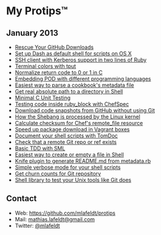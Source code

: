 # My Protips™

## January 2013

* [Rescue Your GitHub Downloads](https://github.com/mlafeldt/protips/blob/master/001-rescue_your_github_downloads.md)
* [Set up Dash as default shell for scripts on OS X](https://github.com/mlafeldt/protips/blob/master/002-dash_osx.md)
* [SSH client with Kerberos support in two lines of Ruby](https://github.com/mlafeldt/protips/blob/master/003-ssh_ruby_client.md)
* [Terminal colors with tput](https://github.com/mlafeldt/protips/blob/master/004-terminal_colors_with_tput.md)
* [Normalize return code to 0 or 1 in C](https://github.com/mlafeldt/protips/blob/master/005-normalize_c_return_code.md)
* [Embedding POD with different programming languages](https://github.com/mlafeldt/protips/blob/master/006-pod_embedding.md)
* [Easiest way to parse a cookbook's metadata file](https://github.com/mlafeldt/protips/blob/master/007-chef_parse_metadata.md)
* [Get real absolute path to a directory in Shell](https://github.com/mlafeldt/protips/blob/master/008-shell_realpath.md)
* [Minimal C Unit Testing](https://github.com/mlafeldt/protips/blob/master/009-minimal-c-unit-testing.md)
* [Testing code inside ruby_block with ChefSpec](https://github.com/mlafeldt/protips/blob/master/010-test_ruby_block_with_chefspec.md)
* [Download code snapshots from GitHub without using Git](https://github.com/mlafeldt/protips/blob/master/011-github_archive_download.md)
* [How the Shebang is processed by the Linux kernel](https://github.com/mlafeldt/protips/blob/master/012-linux_shebang.md)
* [Calculate checksum for Chef's remote_file resource](https://github.com/mlafeldt/protips/blob/master/013-chef_remote_file_checksum.md)
* [Speed up package download in Vagrant boxes](https://github.com/mlafeldt/protips/blob/master/014-vagrant_speed_up_package_download.md)
* [Document your shell scripts with TomDoc](https://github.com/mlafeldt/protips/blob/master/015-tomdoc_shell.md)
* [Check that a remote Git repo or ref exists](https://github.com/mlafeldt/protips/blob/master/016-git_ls_remote.md)
* [Basic TDD with SML](https://github.com/mlafeldt/protips/blob/master/017-sml_tdd.md)
* [Easiest way to create or empty a file in Shell](https://github.com/mlafeldt/protips/blob/master/018-shell_empty_file.md)
* [Knife plugin to generate README.md from metadata.rb](https://github.com/mlafeldt/protips/blob/master/019-knife_cookbook_readme.md)
* [Simple verbose mode for your shell scripts](https://github.com/mlafeldt/protips/blob/master/020-shell_verbose_mode.md)
* [Get churn counts for Git repository](https://github.com/mlafeldt/protips/blob/master/021-git_churn.md)
* [Shell library to test your Unix tools like Git does](https://github.com/mlafeldt/protips/blob/master/022-sharness.md)


Contact
-------

* Web: <https://github.com/mlafeldt/protips>
* Mail: <mathias.lafeldt@gmail.com>
* Twitter: [@mlafeldt](https://twitter.com/mlafeldt)
